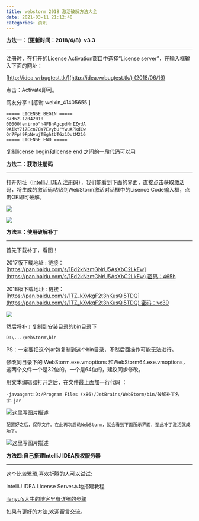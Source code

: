 ```yaml
---
title: webstorm 2018 激活破解方法大全
date: 2021-03-11 21:12:40
categories: 资讯
---
```


**方法一：（更新时间：2018/4/8）v3.3**

* * *

注册时，在打开的License Activation窗口中选择“License server”，在输入框输入下面的网址：

[http://idea.wrbugtest.tk/](http://idea.wrbugtest.tk/) (2018/06/16)

点击：Activate即可。

网友分享 : [感谢 weixin_41405655 ]

```
===== LICENSE BEGIN =====
37362-12042010
00000!enirob"h4FBnAgcpdNnIZydA
9AikY7i7Ecn7GW7EvybU"YwuAPkdCw
Qn7Fp!9FpNvujTEghtbTGz1DutM216
===== LICENSE END =====
```

复制license begin和license end 之间的一段代码可以用

**方法二：获取注册码**

* * *

打开网址（[IntelliJ IDEA 注册码](http://idea.lanyus.com/)），我们能看到下面的界面，直接点击获取激活码，将生成的激活码粘贴到WebStorm激活对话框中的Lisence Code输入框，点击OK即可破解。

![](https://upload-images.jianshu.io/upload_images/10024246-f51a26fb0fcc173e.png?imageMogr2/auto-orient/strip%7CimageView2/2/w/1240)


![](https://upload-images.jianshu.io/upload_images/10024246-e3b97f62ba6355d4.png?imageMogr2/auto-orient/strip%7CimageView2/2/w/1240)


**方法三：使用破解补丁**

* * *

首先下载补丁，看图！

2017版下载地址 : 链接：[https://pan.baidu.com/s/1Ed2kNzmGNrU5AsXbC2LkEw](https://pan.baidu.com/s/1Ed2kNzmGNrU5AsXbC2LkEw) 密码：465h

2018版下载地址 : 链接：[https://pan.baidu.com/s/1TZ_kXvkgF2t3hKusQl5TDQ](https://pan.baidu.com/s/1TZ_kXvkgF2t3hKusQl5TDQ) 密码：vc39

![](https://upload-images.jianshu.io/upload_images/10024246-808ac27a6bfb9377.png?imageMogr2/auto-orient/strip%7CimageView2/2/w/1240)


然后将补丁复制到安装目录的bin目录下

```
D:\...\WebStorm\bin
```

PS：一定要把这个jar包复制到这个bin目录，不然后面操作可能无法进行。

修改同目录下的 WebStorm.exe.vmoptions 和WebStorm64.exe.vmoptions，这两个文件一个是32位的，一个是64位的，建议同步修改。

用文本编辑器打开之后，在文件最上面加一行代码 ：

```
-javaagent:D:/Program Files (x86)/JetBrains/WebStorm/bin/破解补丁名字.jar
```

![这里写图片描述](http://upload-images.jianshu.io/upload_images/10024246-b1701a3f06a92ab8?imageMogr2/auto-orient/strip%7CimageView2/2/w/1240)

```
配置好之后，保存文件。在此再次启动WebStorm，就会看到下面所示界面，至此补丁激活就成功了。

```

![这里写图片描述](http://upload-images.jianshu.io/upload_images/10024246-d41d37b270730a54?imageMogr2/auto-orient/strip%7CimageView2/2/w/1240)

**方法四:自己搭建IntelliJ IDEA授权服务器**

* * *

这个比较繁琐,喜欢折腾的人可以试试:

IntelliJ IDEA License Server本地搭建教程

[ilanyu’s大牛的博客里有详细的步骤](http://blog.lanyus.com/archives/174.html)

如果有更好的方法,欢迎留言交流。
